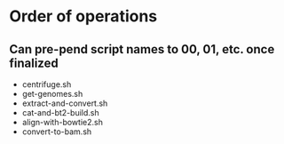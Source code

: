 # Order of operations
## Can pre-pend script names to 00, 01, etc. once finalized

* centrifuge.sh
* get-genomes.sh
* extract-and-convert.sh
* cat-and-bt2-build.sh
* align-with-bowtie2.sh
* convert-to-bam.sh
